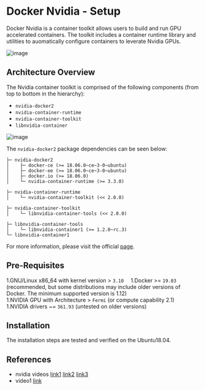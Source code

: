 # Docker Nvidia - Setup

Docker Nvidia is a container toolkit allows users to build and run GPU accelerated containers. The toolkit includes a container runtime library and utilities to auomatically configure containers to leverate Nvidia GPUs.  

![image](https://cloud.githubusercontent.com/assets/3028125/12213714/5b208976-b632-11e5-8406-38d379ec46aa.png)  

## Architecture Overview

The Nvidia container toolkit is comprised of the following components (from top to bottom in the hierarchy):  
- `nvidia-docker2`
- `nvidia-container-runtime`
- `nvidia-container-toolkit`
- `libnvidia-container`

![image](https://docs.nvidia.com/datacenter/cloud-native/_images/nvidia-docker-arch.png)  

The `nvidia-docker2` package dependencies can be seen below:  
```
├─ nvidia-docker2
│    ├─ docker-ce (>= 18.06.0~ce~3-0~ubuntu)
│    ├─ docker-ee (>= 18.06.0~ce~3-0~ubuntu)
│    ├─ docker.io (>= 18.06.0)
│    └─ nvidia-container-runtime (>= 3.3.0)

├─ nvidia-container-runtime
│    └─ nvidia-container-toolkit (<< 2.0.0)

├─ nvidia-container-toolkit
│    └─ libnvidia-container-tools (<< 2.0.0)

├─ libnvidia-container-tools
│    └─ libnvidia-container1 (>= 1.2.0~rc.3)
└─ libnvidia-container1
```

For more information, please visit the official [page](https://docs.nvidia.com/datacenter/cloud-native/container-toolkit/arch-overview.html#arch-overview).

## Pre-Requisites

1.GNU/Linux x86_64 with kernel version > `3.10  `
1.Docker >= `19.03` (recommended, but some distributions may include older versions of Docker. The minimum supported version is 1.12)  
1.NVIDIA GPU with Architecture > `Fermi` (or compute capability 2.1)  
1.NVIDIA drivers ~= `361.93` (untested on older versions)  

## Installation

The installation steps are tested and verified on the Ubuntu18.04.  


## References

- nvidia videos [link1](https://www.youtube.com/watch?v=r3LrCnou1K4) [link2](https://youtu.be/iAavYF-XqTA) [link3](https://youtu.be/uM3Ii79KQ20)
- video1 [link](https://www.youtube.com/watch?v=jdip_6vTw0s)